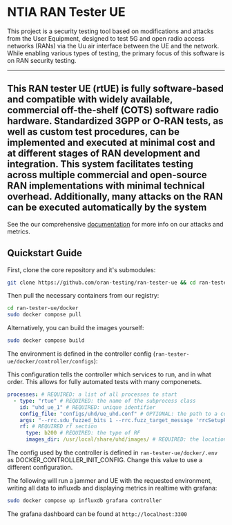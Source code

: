 # NTIA RAN Tester UE

This project is a security testing tool based on modifications and attacks from the User Equipment, designed to test 5G and open radio access networks (RANs) via the Uu air interface between the UE and the network. While enabling various types of testing, the primary focus of this software is on RAN security testing.

---

## This RAN tester UE (rtUE) is fully software-based and compatible with widely available, commercial off-the-shelf (COTS) software radio hardware. Standardized 3GPP or O-RAN tests, as well as custom test procedures, can be implemented and executed at minimal cost and at different stages of RAN development and integration. This system facilitates testing across multiple commercial and open-source RAN implementations with minimal technical overhead. Additionally, many attacks on the RAN can be executed automatically by the system

See the our comprehensive [documentation](https://docs.rantesterue.org) for more info on our attacks and metrics.

## Quickstart Guide

First, clone the core repository and it's submodules:

```bash
git clone https://github.com/oran-testing/ran-tester-ue && cd ran-tester-ue && git submodule update --init --recursive
```

Then pull the necessary containers from our registry:

```bash
cd ran-tester-ue/docker
sudo docker compose pull
```

Alternatively, you can build the images yourself:

```bash
sudo docker compose build
```

The environment is defined in the controller config (`ran-tester-ue/docker/controller/configs`):

This configuration tells the controller which services to run, and in what order. This allows for fully automated tests with many componenets.

```yaml
processes: # REQUIRED: a list of all processes to start
  - type: "rtue" # REQUIRED: the name of the subprocess class
    id: "uhd_ue_1" # REQUIRED: unique identifier
    config_file: "configs/uhd/ue_uhd.conf" # OPTIONAL: the path to a config file in the subprocess container
    args: "--rrc.sdu_fuzzed_bits 1 --rrc.fuzz_target_message 'rrcSetupRequest'" # OPTIONAL: arguments to pass to the subprocess container
    rf: # REQUIRED rf section
      type: b200 # REQUIRED: the type of RF
      images_dir: /usr/local/share/uhd/images/ # REQUIRED: the location of UHD images
```

The config used by the controller is defined in `ran-tester-ue/docker/.env` as DOCKER_CONTROLLER_INIT_CONFIG. Change this value to use a different configuration.

The following will run a jammer and UE with the requested environment, writing all data to influxdb and displaying metrics in realtime with grafana:

```bash
sudo docker compose up influxdb grafana controller
```

The grafana dashboard can be found at `http://localhost:3300`
